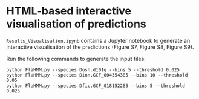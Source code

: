 # HTML-based interactive visualisation of predictions

`Results_Visualisation.ipynb` contains a Jupyter notebook to generate an interactive visualisation of the predictions (Figure S7, Figure S8, Figure S9).

Run the following commands to generate the input files:
```
python FlaHMM.py --species Dosh.d101g --bins 5 --threshold 0.025
python FlaHMM.py --species Dinn.GCF_004354385 --bins 10 --threshold 0.05
python FlaHMM.py --species Dfic.GCF_018152265 --bins 5 --threshold 0.025
```
